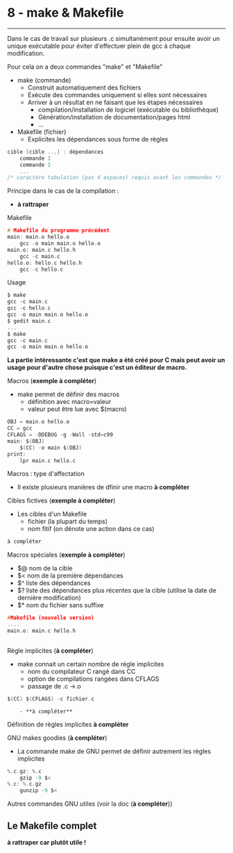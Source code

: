 # 8 - make & Makefile
---
Dans le cas de travail sur plusieurs .c simultanément pour ensuite avoir un unique exécutable pour éviter d'effectuer plein de gcc à chaque modification.

Pour cela on a deux commandes "make" et "Makefile"

- make (commande)
	- Construit automatiquement des fichiers
	- Exécute des commandes uniquement si elles sont nécessaires
	- Arriver à un résultat en ne faisant que les étapes nécessaires
		- compilation/installation de logiciel (exécutable ou bibliothèque)
		- Génération/installation de documentation/pages html
		- ...
- Makefile (fichier)
	- Explicites les dépendances sous forme de règles

```C
cible [cible ...] : dépendances
	commande 1
	commande 2
	...
/* caractère tabulation (pas 4 espaces) requis avant les commandes */
```

Principe dans le cas de la compilation :
- **à rattraper**

Makefile
```C
# Makefile du programme précédent
main: main.o hello.o
	gcc -o main main.o hello.o
main.o: main.c hello.h
	gcc -c main.c
hello.o: hello.c hello.h
	gcc -c hello.c
```
Usage
```C
$ make
gcc -c main.c
gcc -c hello.c
gcc -o main main.o hello.o
$ gedit main.c
...
$ make
gcc -c main.c
gcc -o main main.o hello.o
```

**La partie intéressante c'est que make a été créé pour C mais peut avoir un usage pour d'autre chose puisque c'est un éditeur de macro.**

Macros (**exemple à compléter**)
- make permet de définir des macros
	- définition avec macro=valeur
	- valeur peut être lue avec $(macro)
```C
OBJ = main.o hello.o
CC = gcc
CFLAGS = -DDEBUG -g -Wall -std=c99
main: $(OBJ)
	$(CC) -o main $(OBJ)
print:
	lpr main.c hello.c
```

Macros : type d'affectation
- Il existe plusieurs manières de dfinir une macro
**à compléter**

Cibles fictives (**exemple à compléter**)
- Les cibles d'un Makefile
	- fichier (la plupart du temps)
	- nom fitif (on dénote une action dans ce cas)
```C
à compléter
```

Macros spéciales (**exemple à compléter**)
- $@ nom de la cible
- $< nom de la première dépendances
- $^ liste des dépendances
- $? liste des dépendances plus récentes que la cible (utilise la date de dernière modification)
- $* nom du fichier sans suffixe
```C
#Makefile (nouvelle version)
....
main.o: main.c hello.h
	
```
Règle implicites (**à compléter**)
- make connait un certain nombre de règle implicites
	- nom du compilateur C rangé dans CC
	- option de compilations rangées dans CFLAGS
	- passage de .c ->.o
```C
$(CC) $(CFLAGS) -c fichier.c
```
		- **à compléter**

Définition de règles implicites
**à compléter**

GNU makes goodies (**à compléter**)
- La commande make de GNU permet de définir autrement les règles implicites
```C
%.c.gz: %.c
	gzip -9 $<
%.c: %.c.gz
	gunzip -9 $<
```
Autres commandes GNU utiles (voir la doc (**à compléter**))

## Le Makefile complet
**à rattraper car plutôt utile !**

